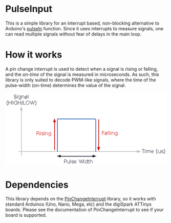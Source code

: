 # PulseInput
This is a simple library for an interrupt based, non-blocking alternative to Arduino's [pulseIn](https://reference.arduino.cc/reference/cs/language/functions/advanced-io/pulsein/) function. Since it uses interrupts to measure signals, one can read multiple signals without fear of delays in the main loop.  

# How it works
A pin change interrupt is used to detect when a signal is rising or falling, and the _on-time_ of the signal is measured in microseconds. As such, this library is only suited to decode PWM-like signals, where the time of the pulse-width (on-time) determines the value of the signal.

![image](diagram.png)

# Dependencies
This library depends on the [PinChangeInterrupt](https://github.com/NicoHood/PinChangeInterrupt) library, so it works with standard Arduinos (Uno, Nano, Mega, etc) and the digiSpark ATTinys boards. Please see the documentation of PinChangeInterrupt to see if your board is supported.
